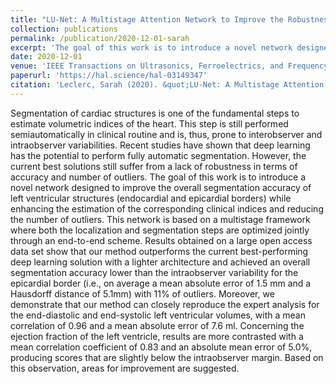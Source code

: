 ```yaml
---
title: "LU-Net: A Multistage Attention Network to Improve the Robustness of Segmentation of Left Ventricular Structures in 2-D Echocardiography"
collection: publications
permalink: /publication/2020-12-01-sarah
excerpt: 'The goal of this work is to introduce a novel network designed to improve the overall segmentation accuracy of left ventricular structures while enhancing the estimation of the corresponding clinical indices and reducing the number of outliers.'
date: 2020-12-01
venue: 'IEEE Transactions on Ultrasonics, Ferroelectrics, and Frequency Control'
paperurl: 'https://hal.science/hal-03149347'
citation: 'Leclerc, Sarah (2020). &quot;LU-Net: A Multistage Attention Network to Improve the Robustness of Segmentation of Left Ventricular Structures in 2-D Echocardiography.&quot; <i>IEEE Transactions on Ultrasonics, Ferroelectrics, and Frequency Control</i>. 67(12).'
---
```

Segmentation of cardiac structures is one of the fundamental steps to estimate volumetric indices of the heart. This step is still performed semiautomatically in clinical routine and is, thus, prone to interobserver and intraobserver variabilities. Recent studies have shown that deep learning has the potential to perform fully automatic segmentation. However, the current best solutions still suffer from a lack of robustness in terms of accuracy and number of outliers. The goal of this work is to introduce a novel network designed to improve the overall segmentation accuracy of left ventricular structures (endocardial and epicardial borders) while enhancing the estimation of the corresponding clinical indices and reducing the number of outliers. This network is based on a multistage framework where both the localization and segmentation steps are optimized jointly through an end-to-end scheme. Results obtained on a large open access data set show that our method outperforms the current best-performing deep learning solution with a lighter architecture and achieved an overall segmentation accuracy lower than the intraobserver variability for the epicardial border (i.e., on average a mean absolute error of 1.5 mm and a Hausdorff distance of 5.1mm) with 11% of outliers. Moreover, we demonstrate that our method can closely reproduce the expert analysis for the end-diastolic and end-systolic left ventricular volumes, with a mean correlation of 0.96 and a mean absolute error of 7.6 ml. Concerning the ejection fraction of the left ventricle, results are more contrasted with a mean correlation coefficient of 0.83 and an absolute mean error of 5.0%, producing scores that are slightly below the intraobserver margin. Based on this observation, areas for improvement are suggested.
